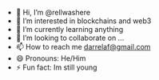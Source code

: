 - 👋 Hi, I’m @rellwashere
- 👀 I’m interested in blockchains and web3
- 🌱 I’m currently learning anything 
- 💞️ I’m looking to collaborate on ...
- 📫 How to reach me darrelaf@gmail.com
- 😄 Pronouns: He/Him
- ⚡ Fun fact: Im still young

<!---
rellwashere/rellwashere is a ✨ special ✨ repository because its `README.md` (this file) appears on your GitHub profile.
You can click the Preview link to take a look at your changes.
--->

